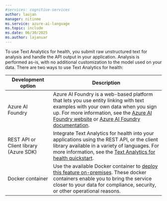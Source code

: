 ```yaml
---
#services: cognitive-services
author: laujan
manager: nitinme
ms.service: azure-ai-language
ms.topic: include
ms.date: 06/30/2025
ms.author: lajanuar
---
```


To use Text Analytics for health, you submit raw unstructured text for analysis and handle the API output in your application. Analysis is performed as-is, with no additional customization to the model used on your data. There are two ways to use Text Analytics for health:


|Development option  |Description  |
|---------|---------|
|Azure AI Foundry     | Azure AI Foundry is a web-based platform that lets you use entity linking with text examples with your own data when you sign up. For more information, see the [Azure AI Foundry website](https://ai.azure.com/?cid=learnDocs) or [Azure AI Foundry documentation](../../../../ai-foundry/what-is-azure-ai-foundry.md).         |
|REST API or Client library (Azure SDK)      | Integrate Text Analytics for health into your applications using the REST API, or the client library available in a variety of languages. For more information, see the [Text Analytics for health quickstart](../quickstart.md).        |
| Docker container | Use the available Docker container to [deploy this feature on-premises](../how-to/use-containers.md). These docker containers enable you to bring the service closer to your data for compliance, security, or other operational reasons. |
